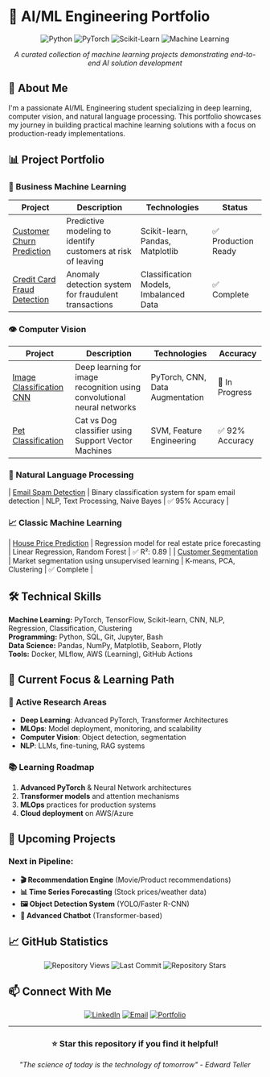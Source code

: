 # 🚀 AI/ML Engineering Portfolio

<div align="center">

![Python](https://img.shields.io/badge/Python-3776AB?style=for-the-badge&logo=python&logoColor=white)
![PyTorch](https://img.shields.io/badge/PyTorch-EE4C2C?style=for-the-badge&logo=pytorch&logoColor=white)
![Scikit-Learn](https://img.shields.io/badge/Scikit--Learn-F7931E?style=for-the-badge&logo=scikit-learn&logoColor=white)
![Machine Learning](https://img.shields.io/badge/Machine%20Learning-00C7B7?style=for-the-badge&logo=ai&logoColor=white)

*A curated collection of machine learning projects demonstrating end-to-end AI solution development*

</div>

## 👋 About Me

I'm a passionate AI/ML Engineering student specializing in deep learning, computer vision, and natural language processing. This portfolio showcases my journey in building practical machine learning solutions with a focus on production-ready implementations.

## 📊 Project Portfolio

### 🏢 Business Machine Learning
| Project | Description | Technologies | Status |
|---------|-------------|--------------|--------|
| [Customer Churn Prediction](projects/business-ml/customer-churn-prediction) | Predictive modeling to identify customers at risk of leaving | Scikit-learn, Pandas, Matplotlib | ✅ Production Ready |
| [Credit Card Fraud Detection](projects/business-ml/credit-card-fraud-detection) | Anomaly detection system for fraudulent transactions | Classification Models, Imbalanced Data | ✅ Complete |

### 👁️ Computer Vision
| Project | Description | Technologies | Accuracy |
|---------|-------------|--------------|----------|
| [Image Classification CNN](projects/computer-vision/image-classification-cnn) | Deep learning for image recognition using convolutional neural networks | PyTorch, CNN, Data Augmentation | 🔄 In Progress |
| [Pet Classification](projects/computer-vision/pet-classification) | Cat vs Dog classifier using Support Vector Machines | SVM, Feature Engineering | ✅ 92% Accuracy |

### 📝 Natural Language Processing
| [Email Spam Detection](projects/nlp/email-spam-detection) | Binary classification system for spam email detection | NLP, Text Processing, Naive Bayes | ✅ 95% Accuracy |

### 📈 Classic Machine Learning
| [House Price Prediction](projects/classic-ml/house-price-prediction) | Regression model for real estate price forecasting | Linear Regression, Random Forest | ✅ R²: 0.89 |
| [Customer Segmentation](projects/classic-ml/customer-segmentation) | Market segmentation using unsupervised learning | K-means, PCA, Clustering | ✅ Complete |

## 🛠 Technical Skills

**Machine Learning:** PyTorch, TensorFlow, Scikit-learn, CNN, NLP, Regression, Classification, Clustering  
**Programming:** Python, SQL, Git, Jupyter, Bash  
**Data Science:** Pandas, NumPy, Matplotlib, Seaborn, Plotly  
**Tools:** Docker, MLflow, AWS (Learning), GitHub Actions  

## 🎯 Current Focus & Learning Path

### 🔬 Active Research Areas
- **Deep Learning**: Advanced PyTorch, Transformer Architectures
- **MLOps**: Model deployment, monitoring, and scalability
- **Computer Vision**: Object detection, segmentation
- **NLP**: LLMs, fine-tuning, RAG systems

### 📚 Learning Roadmap
1. **Advanced PyTorch** & Neural Network architectures
2. **Transformer models** and attention mechanisms
3. **MLOps** practices for production systems
4. **Cloud deployment** on AWS/Azure

## 🚀 Upcoming Projects

### Next in Pipeline:
- **🎬 Recommendation Engine** (Movie/Product recommendations)
- **📊 Time Series Forecasting** (Stock prices/weather data)
- **🖼️ Object Detection System** (YOLO/Faster R-CNN)
- **💬 Advanced Chatbot** (Transformer-based)

## 📈 GitHub Statistics

<div align="center">

![Repository Views](https://komarev.com/ghpvc/?username=ajme-abes&label=Portfolio+Views&color=blueviolet)
![Last Commit](https://img.shields.io/github/last-commit/ajme-abes/ai-ml-portfolio?color=green)
![Repository Stars](https://img.shields.io/github/stars/ajme-abes/ai-ml-portfolio?color=yellow)

</div>

## 📫 Connect With Me

<div align="center">

[![LinkedIn](https://img.shields.io/badge/LinkedIn-Connect-blue?style=for-the-badge&logo=linkedin)](https://linkedin.com/in/your-profile)
[![Email](https://img.shields.io/badge/Email-Contact-red?style=for-the-badge&logo=gmail)](mailto:your.email@domain.com)
[![Portfolio](https://img.shields.io/badge/Portfolio-Visit-green?style=for-the-badge&logo=google-chrome)](https://your-portfolio.com)

</div>

---

<div align="center">

### ⭐ Star this repository if you find it helpful!

*"The science of today is the technology of tomorrow" - Edward Teller*

</div>